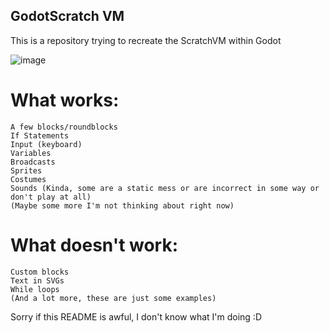 ## GodotScratch VM

This is a repository trying to recreate the ScratchVM within Godot

![image](https://github.com/user-attachments/assets/d2811298-51a2-48f6-9d64-0f59ffe23653)




# What works:
	A few blocks/roundblocks
	If Statements
	Input (keyboard)
 	Variables
	Broadcasts
	Sprites
	Costumes
	Sounds (Kinda, some are a static mess or are incorrect in some way or don't play at all)
	(Maybe some more I'm not thinking about right now)
 # What doesn't work:
	Custom blocks
	Text in SVGs
	While loops
	(And a lot more, these are just some examples)

Sorry if this README is awful, I don't know what I'm doing :D

